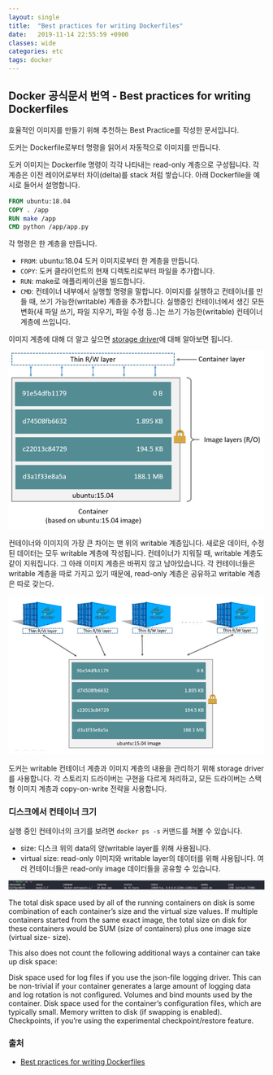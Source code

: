 ```yaml
---
layout: single
title:  "Best practices for writing Dockerfiles"
date:   2019-11-14 22:55:59 +0900
classes: wide
categories: etc
tags: docker
---
```


## Docker 공식문서 번역 - Best practices for writing Dockerfiles

효율적인 이미지를 만들기 위해 추천하는 Best Practice를 작성한 문서입니다.

도커는 Dockerfile로부터 명령을 읽어서 자동적으로 이미지를 만듭니다.

도커 이미지는 Dockerfile 명령이 각각 나타내는 read-only 계층으로 구성됩니다. 각 계층은 이전 레이어로부터 차이(delta)를 stack 처럼 쌓습니다. 아래 Dockerfile을 예시로 들어서 설명합니다.

```Dockerfile
FROM ubuntu:18.04
COPY . /app
RUN make /app
CMD python /app/app.py
```

각 명령은 한 계층을 만듭니다.

- `FROM`: ubuntu:18.04 도커 이미지로부터 한 계층을 만듭니다.
- `COPY`: 도커 클라이언트의 현재 디렉토리로부터 파일을 추가합니다.
- `RUN`: make로 애플리케이션을 빌드합니다.
- `CMD`: 컨테이너 내부에서 실행할 명령을 말합니다. 이미지를 실행하고 컨테이너를 만들 때, 쓰기 가능한(writable) 계층을 추가합니다. 실행중인 컨테이너에서 생긴 모든 변화(새 파일 쓰기, 파일 지우기, 파일 수정 등..)는 쓰기 가능한(writable) 컨테이너 계층에 쓰입니다.

이미지 계층에 대해 더 알고 싶으면 [storage driver](https://docs.docker.com/storage/storagedriver/)에 대해 알아보면 됩니다.

![container-layers](/assets/img/docker_docs/container-layers.jpg)

컨테이너와 이미지의 가장 큰 차이는 맨 위의 writable 계층입니다. 새로운 데이터, 수정된 데이터는 모두 writable 계층에 작성됩니다. 컨테이너가 지워질 때, writable 계층도 같이 지워집니다. 그 아래 이미지 계층은 바뀌지 않고 남아있습니다. 각 컨테이너들은 writable 계층을 따로 가지고 있기 때문에, read-only 계층은 공유하고 writable 계층은 따로 갖는다.

![sharing-layers](/assets/img/docker_docs/sharing-layers.jpg)

도커는 writable 컨테이너 계층과 이미지 계층의 내용을 관리하기 위해 storage driver를 사용합니다. 각 스토리지 드라이버는 구현을 다르게 처리하고, 모든 드라이버는 스택형 이미지 계층과 copy-on-write 전략을 사용합니다.

### 디스크에서 컨테이너 크기

실행 중인 컨테이너의 크기를 보려면 `docker ps -s` 커맨드를 쳐볼 수 있습니다.

- size: 디스크 위의 data의 양(writable layer를 위해 사용됩니다.
- virtual size: read-only 이미지와 writable layer의 데이터를 위해 사용됩니다. 여러 컨테이너들은 read-only image 데이터들을 공유할 수 있습니다.

![docker-ps-s](/assets/img/docker_docs/docker-ps-s.png)

The total disk space used by all of the running containers on disk is some combination of each container’s size and the virtual size values. If multiple containers started from the same exact image, the total size on disk for these containers would be SUM (size of containers) plus one image size (virtual size- size).

This also does not count the following additional ways a container can take up disk space:

Disk space used for log files if you use the json-file logging driver. This can be non-trivial if your container generates a large amount of logging data and log rotation is not configured.
Volumes and bind mounts used by the container.
Disk space used for the container’s configuration files, which are typically small.
Memory written to disk (if swapping is enabled).
Checkpoints, if you’re using the experimental checkpoint/restore feature.

### 출처

- [Best practices for writing Dockerfiles](https://docs.docker.com/develop/develop-images/dockerfile_best-practices/)

